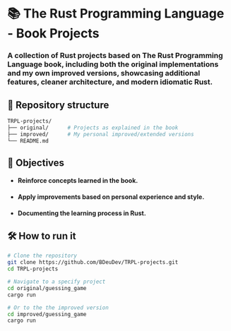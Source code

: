 # 📚 The Rust Programming Language - Book Projects

### A collection of Rust projects based on The Rust Programming Language book, including both the original implementations and my own improved versions, showcasing additional features, cleaner architecture, and modern idiomatic Rust.


## 📁 Repository structure
```bash 
TRPL-projects/
├── original/      # Projects as explained in the book
├── improved/      # My personal improved/extended versions
└── README.md
```
## 📌 Objectives

- #### Reinforce concepts learned in the book.
- #### Apply improvements based on personal experience and style.
- #### Documenting the learning process in Rust.

## 🛠️ How to run it
```bash 
# Clone the repository
git clone https://github.com/BDeuDev/TRPL-projects.git
cd TRPL-projects

# Navigate to a specify project
cd original/guessing_game
cargo run

# Or to the the improved version
cd improved/guessing_game
cargo run
```